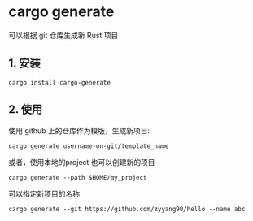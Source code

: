 # cargo generate

可以根据 git 仓库生成新 Rust 项目

## 1. 安装

```
cargo install cargo-generate
```

## 2. 使用

使用 github 上的仓库作为模版，生成新项目:
```
cargo generate username-on-git/template_name
```
或者，使用本地的project 也可以创建新的项目
```
cargo generate --path $HOME/my_project
```
可以指定新项目的名称
```
cargo generate --git https://github.com/zyyang90/hello --name abc
```
